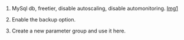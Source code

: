 1. MySql db, freetier, disable autoscaling, disable automonitoring.
[Img1](https://github.com/kaustubh16-dev/Change-Data-Capture/blob/main/Steps/RDS_instance_images/01.png)

1. Enable the backup option.

1. Create a new parameter group and use it here.
